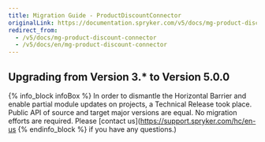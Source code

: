 ```yaml
---
title: Migration Guide - ProductDiscountConnector
originalLink: https://documentation.spryker.com/v5/docs/mg-product-discount-connector
redirect_from:
  - /v5/docs/mg-product-discount-connector
  - /v5/docs/en/mg-product-discount-connector
---
```


## Upgrading from Version 3.* to Version 5.0.0

{% info_block infoBox %}
In order to dismantle the Horizontal Barrier and enable partial module updates on projects, a Technical Release took place. Public API of source and target major versions are equal. No migration efforts are required. Please [contact us](https://support.spryker.com/hc/en-us
{% endinfo_block %} if you have any questions.)
